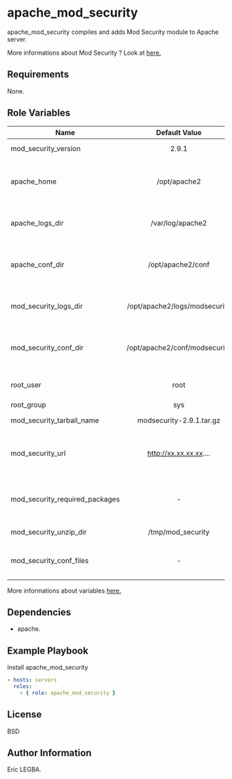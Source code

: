 apache_mod_security
=========

apache_mod_security compiles and adds Mod Security module to Apache server.

More informations about Mod Security ? Look at [here.](https://github.com/SpiderLabs/ModSecurity/wiki)

Requirements
------------

None.

Role Variables
--------------

| Name	        | Default Value	| Description|
| ------------- |:-------------:| ----------:|
|mod_security_version|2.9.1|Mod security version|
|apache_home|/opt/apache2|Installation directory for the current version of Apache|
|apache_logs_dir|/var/log/apache2|Directory containing Apache's log files|
|apache_conf_dir|/opt/apache2/conf|Directory containing Apache's configuration files|
|mod_security_logs_dir|/opt/apache2/logs/modsecurity|Directory containing mod security's log files|
|mod_security_conf_dir|/opt/apache2/conf/modsecurity|Directory containing mod security's configuration files|
|root_user|root|Owner of mod security's directories|
|root_group|sys|Owner's group|
|mod_security_tarball_name|modsecurity-2.9.1.tar.gz|Mod security archive tar.gz|
|mod_security_url|http://xx.xx.xx.xx....|Url to download mod security archive (Repo Nexus).|
|mod_security_required_packages|-|List of prerequisite packages to install mod security.|
|mod_security_unzip_dir|/tmp/mod_security|Mod security unzip directory|
|mod_security_conf_files|-|List of configuration's files which will be deployed|

More informations about variables [here.](https://github.com/eleongithub/ansible/blob/it_1/projects/roles/apache_mod_security/defaults/main.yml) 


Dependencies
------------

- apache.

Example Playbook
----------------

Install apache_mod_security
```yaml
- hosts: servers
  roles:
    - { role: apache_mod_security }
```

License
-------

BSD

Author Information
------------------

Eric LEGBA.
